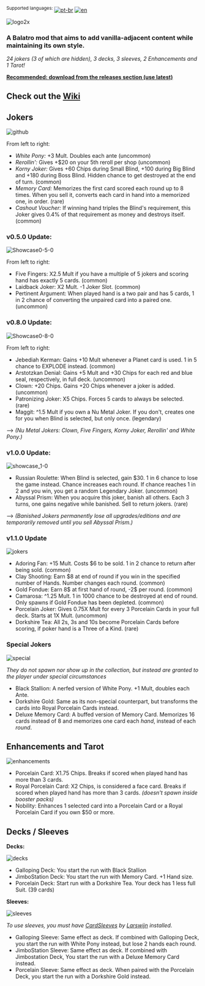 <sup>Supported languages:</sup> [![pt-br](https://img.shields.io/badge/lang-pt--br-green.svg)](https://github.com/pinkmaggit-hub/Buffoonery/blob/main/README.pt-br.md) [![en](https://img.shields.io/badge/lang-en-red.svg)](https://github.com/pinkmaggit-hub/Buffoonery/blob/main/README.md)

![logo2x](https://github.com/user-attachments/assets/5951da16-f6e7-45a4-ab87-a13ffbf16dfa)

### A Balatro mod that aims to add vanilla-adjacent content while maintaining its own style.

*24 jokers (3 of which are hidden), 3 decks, 3 sleeves, 2 Enhancements and 1 Tarot!*

**<ins>Recommended: download from the [releases](https://github.com/pinkmaggit-hub/Buffoonery/releases) section (use latest)</ins>**

## Check out the [Wiki](https://balatromods.miraheze.org/wiki/Buffoonery)

## Jokers
![github](https://github.com/user-attachments/assets/67bee398-1f8c-4da1-a6f1-d4aef7bcf9bc)

From left to right:
+ *White Pony:* +3 Mult. Doubles each ante (uncommon)
+ *Rerollin':* Gives +$20 on your 5th reroll per shop (uncommon)
+ *Korny Joker:* Gives +60 Chips during Small Blind, +100 during Big Blind and +180 during Boss Blind. Hidden chance to get destroyed at the end of turn. (common)
+ *Memory Card:* Memorizes the first card scored each round up to 8 times. When you sell it, converts each card in hand into a memorized one, in order. (rare)
+ *Cashout Voucher:* If winning hand triples the Blind's requirement, this Joker gives 0.4% of that requirement as money and destroys itself. (common)

### v0.5.0 Update:
![Showcase0-5-0](https://github.com/user-attachments/assets/882db092-dc55-42da-99bb-328a11af2d1c)


From left to right:
+ Five Fingers: X2.5 Mult if you have a multiple of 5 jokers and scoring hand has exactly 5 cards. (common)
+ Laidback Joker: X2 Mult. -1 Joker Slot. (common)
+ Pertinent Argument: When played hand is a two pair and has 5 cards, 1 in 2 chance of converting the unpaired card into a paired one. (uncommon)

### v0.8.0 Update:
![Showcase0-8-0](https://github.com/user-attachments/assets/f0e21d73-22d0-45db-bf3a-b1cb2f3a079b)

From left to right:
+ Jebediah Kerman: Gains +10 Mult whenever a Planet card is used. 1 in 5 chance to EXPLODE instead. (common)
+ Arstotzkan Denial: Gains +5 Mult and +30 Chips for each red and blue seal, respectively, in full deck. (uncommon)
+ Clown: +20 Chips. Gains +20 Chips whenever a joker is added. (uncommon)
+ Patronizing Joker: X5 Chips. Forces 5 cards to always be selected. (rare)
+ Maggit: ^1.5 Mult if you own a  Nu Metal Joker. If you don't, creates one for you when Blind is selected, but only once. (legendary)

--> *(Nu Metal Jokers: Clown, Five Fingers, Korny Joker, Rerollin' and White Pony.)*

### v1.0.0 Update:
![showcase_1-0](https://github.com/user-attachments/assets/9f853dbc-0d86-4852-96b2-85ece1c6c82a)

+ Russian Roulette: When Blind is selected, gain $30. 1 in 6 chance to lose the game instead. Chance increases each round. If chance reaches 1 in 2 and you win, you get a random Legendary Joker. (uncommon)
+ Abyssal Prism: When you acquire this joker, banish all others. Each 3 turns, one gains negative while banished. Sell to return jokers. (rare)

--> *(Banished Jokers permanently lose all upgrades/editions and are temporarily removed until you sell Abyssal Prism.)*
### v1.1.0 Update
![jokers](https://github.com/user-attachments/assets/8f1f9b66-8d9a-4592-a150-55560acebcd2)

+ Adoring Fan: +15 Mult. Costs $6 to be sold. 1 in 2 chance to return after being sold. (common)
+ Clay Shooting: Earn $8 at end of round if you win in the specified number of Hands. Number changes each round. (common)
+ Gold Fondue: Earn 8$ at first hand of round, -2$ per round. (common)
+ Camarosa: ^1.25 Mult. 1 in 1000 chance to be destroyed at end of round. Only spawns if Gold Fondue has been depleted. (common)
+ Porcelain Joker: Gives 0.75X Mult for every 3 Porcelain Cards in your full deck. Starts at 1X Mult. (uncommon)
+ Dorkshire Tea: All 2s, 3s and 10s become Porcelain Cards before scoring, if poker hand is a Three of a Kind. (rare)

### Special Jokers
![special](https://github.com/user-attachments/assets/b016f53f-9cb3-4d80-aad9-7e5749d561ca)

*They do not spawn nor show up in the collection, but instead are granted to the player under special circumstances*
+ Black Stallion: A nerfed version of White Pony. +1 Mult, doubles each Ante.
+ Dorkshire Gold: Same as its non-special counterpart, but transforms the cards into Royal Porcelain Cards instead.
+ Deluxe Memory Card: A buffed version of Memory Card. Memorizes 16 cards instead of 8 and memorizes one card each *hand*, instead of each *round*.

## Enhancements and Tarot
![enhancements](https://github.com/user-attachments/assets/3a8882d8-08ca-4eb0-bb65-acb1e1a6042d)

+ Porcelain Card: X1.75 Chips. Breaks if scored when played hand has more than 3 cards.
+ Royal Porcelain Card: X2 Chips, is considered a face card. Breaks if scored when played hand has more than 3 cards. *(doesn't spawn inside booster packs)*
+ Nobility: Enhances 1 selected card into a Porcelain Card or a Royal Porcelain Card if you own $50 or more.

## Decks / Sleeves
**Decks:**

![decks](https://github.com/user-attachments/assets/70efe379-3357-4bf5-892c-2d3bd835e0ec)

+ Galloping Deck: You start the run with Black Stallion
+ JimboStation Deck: You start the run with Memory Card. +1 Hand size.
+ Porcelain Deck: Start run with a Dorkshire Tea. Your deck has 1 less full Suit. (39 cards)

**Sleeves:**

![sleeves](https://github.com/user-attachments/assets/850b9fe1-ac5f-4993-b790-8c17be7954d9)

*To use sleeves, you must have [CardSleeves](https://github.com/larswijn/CardSleeves) by [Larswijn](https://github.com/larswijn) installed.*
+ Galloping Sleeve: Same effect as deck. If combined with Galloping Deck, you start the run with White Pony instead, but lose 2 hands each round.
+ JimboStation Sleeve: Same effect as deck. If combined with Jimbostation Deck, You start the run with a Deluxe Memory Card instead.
+ Porcelain Sleeve: Same effect as deck. When paired with the Porcelain Deck, you start the run with a Dorkshire Gold instead.
